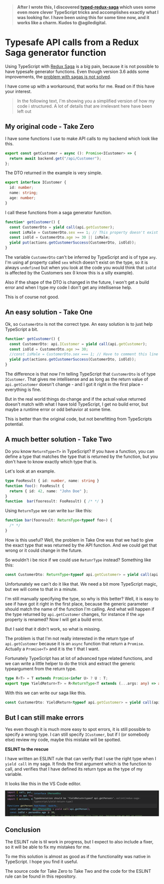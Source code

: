 > **After I wrote this, I discovered [typed-redux-saga](https://github.com/agiledigital/typed-redux-saga) which uses some even
> more clever TypeScript tricks and accomplishes exactly what I was looking for. I have been using this for some time now, and it works
> like a charm. Kudos to @agiledigital.**

# Typesafe API calls from a Redux Saga generator function

Using TypeScript with [Redux Saga](https://redux-saga.js.org/) is a big pain, because it is not possible to have typesafe generator functions. Even though version 3.6 adds some improvements, the [problem with sagas is not solved](https://github.com/microsoft/TypeScript/issues/2983#issuecomment-230414026).

I have come up with a workaround, that works for me. Read on if this have your interest.

> In the following text, I'm showing you a simplified version of how my code i structured. A lot of details
> that are irrelevant here have been left out

## My original code - Take Zero

I have some functions I use to make API calls to my backend which look like this.

```typescript
export const getCustomer = async (): Promise<ICustomer> => {
  return await backend.get("/api/Customer");
};
```

The DTO returned in the example is very simple.

```typescript
export interface ICustomer {
  id: number;
  name: string;
  age: number;
}
```

I call these functions from a saga generator function.

```typescript
function* getCustomer() {
  const CustomerDto = yield call(api.getCustomer);
  const isMale = CustomerDto.sex === 1; // This property doesn't exist on ICustomer, but no error.
  const isOld = CustomerDto.age >= 30 || isMale;
  yield put(actions.getCustomerSuccess(CustomerDto, isOld));
}
```

The variable `CustomerDto` can't be inferred by TypeScript and is of type `any`. I'm using af property called `sex` which doesn't exist on the type, so it is always `undefined` but when you look at the code you would think that `isOld` is affected by the Customers sex (I know this is a silly example).

Also if the shape of the DTO is changed in the future, I won't get a build error and when I type my code I don't get any intellisense help.

This is of course not good.

## An easy solution - Take One

Ok, so `CustomerDto` is not the correct type. An easy solution is to just help TypeScript a bit.

```typescript
function* getCustomer() {
  const CustomerDto: api.ICustomer = yield call(api.getCustomer);
  const isOld = CustomerDto.age >= 30;
  //const isMale = CustomerDto.sex === 1; // Have to comment this line out, because now we get an error.
  yield put(actions.getCustomerSuccess(CustomerDto, isOld));
}
```

The difference is that now I'm telling TypeScript that `CustomerDto` is of type `ICustomer`. That gives me intellisense and as long as the return value of `api.getCustomer` doesn't change - and I got it right in the first place - everything is fine.

But in the real world things do change and if the actual value returned doesn't match with what I have told TypeScript, I get no build error, but maybe a runtime error or odd behavior at some time.

This is better than the original code, but not benefitting from TypeScripts potential.

## A much better solution - Take Two

Do you know `ReturnType<T>` in TypeScript? If you have a function, you can define a type that matches the type that is returned by the function, but you don't have to know exactly which type that is.

Let's look at an example.

```typescript
type FooResult { id: number, name: string }
function foo(): FooResult {
  return { id: 42, name: "John Doe" };
}
function  bar(fooresult: FooResult) { /* */ }
```

Using `ReturnType` we can write `bar` like this:

```typescript
function bar(fooresult: ReturnType<typeof foo>) {
  /* */
}
```

How is this useful? Well, the problem in Take One was that we had to give the exact type that was returned by the API function. And we could get that wrong or it could change in the future.

So wouldn't i be nice if we could use `RetunrType` instead? Something like this:

```typescript
const CustomerDto: ReturnType<typeof api.getCustomer> = yield call(api.getCustomer);
```

Unfortunately we can't do it like that. We need a bit more TypeScript magic, but we will come to that in a minute.

I'm still manually specifying the type, so why is this better? Well, it is easy to see if have got it right in the first place, because the generic parameter should match the name of the function I'm calling. And what will happen if the type returned by `api.getCustomer` changes, for instance if the `age` property is renamed? Now I will get a build error.

But I said that it didn't work, so what is missing.

The problem is that I'm not really interested in the return type of `api.getCustomer` because it is an `async` function that return a `Promise`. Actually a `Promise<T>` and it is the `T` that I want.

Fortunately TypeScript has at lot of advanced type related functions, and we can write a little helper to do the trick and extract the generic typeargument from the return type.

```typescript
type R<T> = T extends Promise<infer U> ? U : T;
export type YieldReturn<T> = R<ReturnType<T extends (...args: any) => any ? T : any>>;
```

With this we can write our saga like this.

```typescript
const CustomerDto: YieldReturn<typeof api.getCustomer> = yield call(api.getCustomer);
```

## But I can still make errors

Yes even though it is much more easy to spot errors, it is still possible to specify a wrong type. I can still specify `ICustomer`, but if I (or somebody else) review my code, maybe this mistake will be spotted.

**ESLINT to the rescue**

I have written an ESLINT rule that can verify that I use the right type when I `yield call` in my saga. It finds the first argument which is the function to call, and verifies that I have defined its return type as the type of my variable.

It looks like this in the VS Code editor.

![eslint-rule](assets/eslint-rule.png)

## Conclusion

The ESLINT rule is til work in progress, but I expect to also include a fixer, so it will be able to fix my mistakes for me.

To me this solution is almost as good as if the functionality was native in TypeScript. I hope you find it useful.

The source code for Take Zero to Take Two and the code for the ESLINT rule can be found in this repository.
